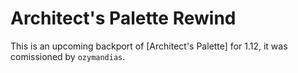 # Architect's Palette Rewind

This is an upcoming backport of [Architect's Palette] for 1.12, it was comissioned by `ozymandias`.
